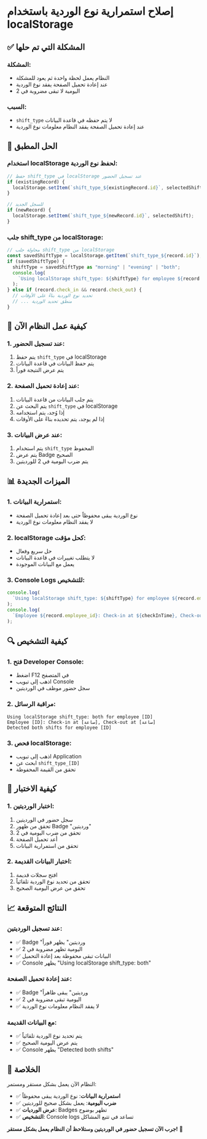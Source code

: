 # إصلاح استمرارية نوع الوردية باستخدام localStorage

## ✅ المشكلة التي تم حلها

### **المشكلة:**

- النظام يعمل لحظة واحدة ثم يعود للمشكلة
- عند إعادة تحميل الصفحة يفقد نوع الوردية
- اليومية لا تبقى مضروبة في 2

### **السبب:**

- `shift_type` لا يتم حفظه في قاعدة البيانات
- عند إعادة تحميل الصفحة يفقد النظام معلومات نوع الوردية

## 🔧 الحل المطبق

### **استخدام localStorage لحفظ نوع الوردية:**

```typescript
// حفظ shift_type في localStorage عند تسجيل الحضور
if (existingRecord) {
  localStorage.setItem(`shift_type_${existingRecord.id}`, selectedShift);
}

// للسجل الجديد
if (newRecord) {
  localStorage.setItem(`shift_type_${newRecord.id}`, selectedShift);
}
```

### **جلب shift_type من localStorage:**

```typescript
// محاولة جلب shift_type من localStorage
const savedShiftType = localStorage.getItem(`shift_type_${record.id}`);
if (savedShiftType) {
  shiftType = savedShiftType as "morning" | "evening" | "both";
  console.log(
    `Using localStorage shift_type: ${shiftType} for employee ${record.employee_id}`
  );
} else if (record.check_in && record.check_out) {
  // تحديد نوع الوردية بناءً على الأوقات
  // ... منطق تحديد الوردية
}
```

## 🎯 كيفية عمل النظام الآن

### **1. عند تسجيل الحضور:**

1. يتم حفظ `shift_type` في localStorage
2. يتم حفظ البيانات في قاعدة البيانات
3. يتم عرض النتيجة فوراً

### **2. عند إعادة تحميل الصفحة:**

1. يتم جلب البيانات من قاعدة البيانات
2. يتم البحث عن `shift_type` في localStorage
3. إذا وُجد، يتم استخدامه
4. إذا لم يوجد، يتم تحديده بناءً على الأوقات

### **3. عند عرض البيانات:**

1. يتم استخدام `shift_type` المحفوظ
2. يتم عرض Badge الصحيح
3. يتم ضرب اليومية في 2 للورديتين

## 📊 الميزات الجديدة

### **1. استمرارية البيانات:**

- نوع الوردية يبقى محفوظاً حتى بعد إعادة تحميل الصفحة
- لا يفقد النظام معلومات نوع الوردية

### **2. localStorage كحل مؤقت:**

- حل سريع وفعال
- لا يتطلب تغييرات في قاعدة البيانات
- يعمل مع البيانات الموجودة

### **3. Console Logs للتشخيص:**

```typescript
console.log(
  `Using localStorage shift_type: ${shiftType} for employee ${record.employee_id}`
);
console.log(
  `Employee ${record.employee_id}: Check-in at ${checkInTime}, Check-out at ${checkOutTime}`
);
```

## 🔍 كيفية التشخيص

### **1. فتح Developer Console:**

- اضغط F12 في المتصفح
- اذهب إلى تبويب Console
- سجل حضور موظف في الورديتين

### **2. مراقبة الرسائل:**

```
Using localStorage shift_type: both for employee [ID]
Employee [ID]: Check-in at [ساعة], Check-out at [ساعة]
Detected both shifts for employee [ID]
```

### **3. فحص localStorage:**

- اذهب إلى تبويب Application
- ابحث عن `shift_type_[ID]`
- تحقق من القيمة المحفوظة

## 🚀 كيفية الاختبار

### **1. اختبار الورديتين:**

1. سجل حضور في الورديتين
2. تحقق من ظهور Badge "ورديتين"
3. تحقق من ضرب اليومية في 2
4. أعد تحميل الصفحة
5. تحقق من استمرارية البيانات

### **2. اختبار البيانات القديمة:**

1. افتح سجلات قديمة
2. تحقق من تحديد نوع الوردية تلقائياً
3. تحقق من عرض اليومية الصحيح

## 📈 النتائج المتوقعة

### **عند تسجيل الورديتين:**

- ✅ Badge "ورديتين" يظهر فوراً
- ✅ اليومية تظهر مضروبة في 2
- ✅ البيانات تبقى محفوظة بعد إعادة التحميل
- ✅ Console يظهر "Using localStorage shift_type: both"

### **عند إعادة تحميل الصفحة:**

- ✅ Badge "ورديتين" يبقى ظاهراً
- ✅ اليومية تبقى مضروبة في 2
- ✅ لا يفقد النظام معلومات نوع الوردية

### **مع البيانات القديمة:**

- ✅ يتم تحديد نوع الوردية تلقائياً
- ✅ يتم عرض اليومية الصحيح
- ✅ Console يظهر "Detected both shifts"

## 🎉 الخلاصة

النظام الآن يعمل بشكل مستقر ومستمر:

- ✅ **استمرارية البيانات**: نوع الوردية يبقى محفوظاً
- ✅ **ضرب اليومية**: يعمل بشكل صحيح للورديتين
- ✅ **عرض الورديات**: Badges تظهر بوضوح
- ✅ **التشخيص**: Console logs تساعد في تتبع المشاكل

**جرب الآن تسجيل حضور في الورديتين وستلاحظ أن النظام يعمل بشكل مستقر!** 🚀
